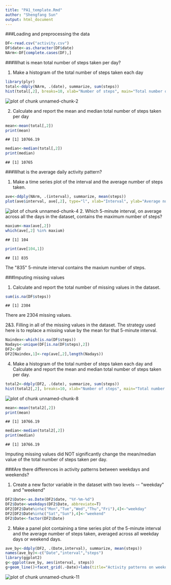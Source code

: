 ```yaml
---
title: "PA1_template.Rmd"
author: "Shengfang Sun"
output: html_document
---
```

###Loading and preprocessing the data

```r
DF<-read.csv("activity.csv")
DF$date<-as.character(DF$date)
NArm<-DF[complete.cases(DF),]
```
###What is mean total number of steps taken per day?

1. Make a histogram of the total number of steps taken each day

```r
library(plyr)
total<-ddply(NArm, .(date), summarize, sum(steps))
hist(total[,2], breaks=10, xlab="Number of steps", main="Total number of steps taken each day")
```

![plot of chunk unnamed-chunk-2](figure/unnamed-chunk-2-1.png) 

2. Calculate and report the mean and median total number of steps taken per day

```r
mean<-mean(total[,2])
print(mean)
```

```
## [1] 10766.19
```

```r
median<-median(total[,2])
print(median)
```

```
## [1] 10765
```

###What is the average daily activity pattern?

1. Make a time series plot of the interval and the average number of steps taken.

```r
ave<-ddply(NArm, .(interval), summarize, mean(steps))
plot(ave$interval, ave[,2], type="l", xlab="Interval", ylab="Average number of steps")
```

![plot of chunk unnamed-chunk-4](figure/unnamed-chunk-4-1.png) 
2. Which 5-minute interval, on average across all the days in the dataset, contains the maximum number of steps?

```r
maxium<-max(ave[,2])
which(ave[,2] %in% maxium)
```

```
## [1] 104
```

```r
print(ave[104,1])
```

```
## [1] 835
```
The "835" 5-minute interval contains the maxium number of steps.

###Imputing missing values
1. Calculate and report the total number of missing values in the dataset.

```r
sum(is.na(DF$steps))
```

```
## [1] 2304
```
There are 2304 missing values.

2&3. Filling in all of the missing values in the dataset. The strategy used here is to replace a missing value by the mean for that 5-minute interval.

```r
Naindex<-which(is.na(DF$steps))
Nadays<-unique(DF[is.na(DF$steps),2])
DF2<-DF
DF2[Naindex,1]<-rep(ave[,2],length(Nadays))
```

4. Make a histogram of the total number of steps taken each day and Calculate and report the mean and median total number of steps taken per day.

```r
total2<-ddply(DF2, .(date), summarize, sum(steps))
hist(total2[,2], breaks=10, xlab="Number of steps", main="Total number of steps taken each day (NA filled)")
```

![plot of chunk unnamed-chunk-8](figure/unnamed-chunk-8-1.png) 


```r
mean<-mean(total2[,2])
print(mean)
```

```
## [1] 10766.19
```

```r
median<-median(total2[,2])
print(median)
```

```
## [1] 10766.19
```
Imputing missing values did NOT significantly change the mean/median value of the total number of steps taken per day. 

###Are there differences in activity patterns between weekdays and weekends?

1. Create a new factor variable in the dataset with two levels -- "weekday" and "weekend" 

```r
DF2$Date<-as.Date(DF2$date, "%Y-%m-%d")
DF2$Date<-weekdays(DF2$Date, abbreviate=T)
DF2[DF2$Date%in%c("Mon","Tue","Wed","Thu","Fri"),4]<-"weekday"
DF2[DF2$Date%in%c("Sat","Sun"),4]<-"weekend"
DF2$Date<-factor(DF2$Date)
```

2. Make a panel plot containing a time series plot of the 5-minute interval and the average number of steps taken, averaged across all weekday days or weekend days.

```r
ave_by<-ddply(DF2, .(Date,interval), summarize, mean(steps))
names(ave_by)<-c("Date","interval","steps")
library(ggplot2)
g<-ggplot(ave_by, aes(interval, steps))
g+geom_line()+facet_grid(.~Date)+labs(title="Activity patterns on weekday vs. weekend")+labs(x="Interval", y="Number of steps")
```

![plot of chunk unnamed-chunk-11](figure/unnamed-chunk-11-1.png) 
